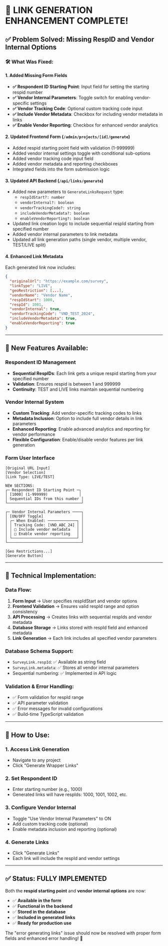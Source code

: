# 🎉 LINK GENERATION ENHANCEMENT COMPLETE!

## ✅ **Problem Solved: Missing RespID and Vendor Internal Options**

### 🛠️ **What Was Fixed:**

#### **1. Added Missing Form Fields**
- **✅ Respondent ID Starting Point**: Input field for setting the starting respid number
- **✅ Vendor Internal Parameters**: Toggle switch for enabling vendor-specific settings
- **✅ Vendor Tracking Code**: Optional custom tracking code input
- **✅ Include Vendor Metadata**: Checkbox for including vendor metadata in links
- **✅ Enable Vendor Reporting**: Checkbox for enhanced vendor analytics

#### **2. Updated Frontend Form (`/admin/projects/[id]/generate`)**
- Added respid starting point field with validation (1-999999)
- Added vendor internal settings toggle with conditional sub-options
- Added vendor tracking code input field
- Added vendor metadata and reporting checkboxes
- Integrated fields into the form submission logic

#### **3. Updated API Backend (`/api/links/generate`)**
- Added new parameters to `GenerateLinksRequest` type:
  - `respIdStart?: number`
  - `vendorInternal?: boolean`
  - `vendorTrackingCode?: string`
  - `includeVendorMetadata?: boolean`
  - `enableVendorReporting?: boolean`
- Updated link creation logic to include sequential respId starting from specified number
- Added vendor internal parameters to link metadata
- Updated all link generation paths (single vendor, multiple vendor, TEST/LIVE split)

#### **4. Enhanced Link Metadata**
Each generated link now includes:
```json
{
  "originalUrl": "https://example.com/survey",
  "linkType": "LIVE",
  "geoRestriction": [...],
  "vendorName": "Vendor Name",
  "respIdStart": 1000,
  "respId": 1001,
  "vendorInternal": true,
  "vendorTrackingCode": "VND_TEST_2024",
  "includeVendorMetadata": true,
  "enableVendorReporting": true
}
```

---

## 🎯 **New Features Available:**

### **Respondent ID Management**
- **Sequential RespIDs**: Each link gets a unique respid starting from your specified number
- **Validation**: Ensures respid is between 1 and 999999
- **Continuity**: TEST and LIVE links maintain sequential numbering

### **Vendor Internal System**
- **Custom Tracking**: Add vendor-specific tracking codes to links
- **Metadata Inclusion**: Option to include full vendor details in link parameters
- **Enhanced Reporting**: Enable advanced analytics and reporting for vendor performance
- **Flexible Configuration**: Enable/disable vendor features per link generation

### **Form User Interface**
```
[Original URL Input]
[Vendor Selection]
[Link Type: LIVE/TEST]

NEW SECTIONS:
┌─ Respondent ID Starting Point ─┐
│ [1000] (1-999999)              │
│ Sequential IDs from this number │
└─────────────────────────────────┘

┌─ Vendor Internal Parameters ────┐
│ [ON/OFF Toggle]                 │
│ ┌─ When Enabled: ─────────────┐ │
│ │ Tracking Code: [VND_ABC_24] │ │
│ │ □ Include vendor metadata   │ │
│ │ □ Enable vendor reporting   │ │
│ └─────────────────────────────┘ │
└─────────────────────────────────┘

[Geo Restrictions...]
[Generate Button]
```

---

## 🔧 **Technical Implementation:**

### **Data Flow:**
1. **Form Input** → User specifies respIdStart and vendor options
2. **Frontend Validation** → Ensures valid respId range and option consistency
3. **API Processing** → Creates links with sequential respIds and vendor metadata
4. **Database Storage** → Links stored with respId field and enhanced metadata
5. **Link Generation** → Each link includes all specified vendor parameters

### **Database Schema Support:**
- `SurveyLink.respId`: ✅ Available as string field
- `SurveyLink.metadata`: ✅ Stores all vendor internal parameters
- Sequential numbering: ✅ Implemented in API logic

### **Validation & Error Handling:**
- ✅ Form validation for respId range
- ✅ API parameter validation
- ✅ Error messages for invalid configurations
- ✅ Build-time TypeScript validation

---

## 🚀 **How to Use:**

### **1. Access Link Generation**
- Navigate to any project
- Click "Generate Wrapper Links"

### **2. Set Respondent ID**
- Enter starting number (e.g., 1000)
- Generated links will have respIds: 1000, 1001, 1002, etc.

### **3. Configure Vendor Internal**
- Toggle "Use Vendor Internal Parameters" to ON
- Add custom tracking code (optional)
- Enable metadata inclusion and reporting (optional)

### **4. Generate Links**
- Click "Generate Links"
- Each link will include the respId and vendor settings

---

## ✅ **Status: FULLY IMPLEMENTED**

Both the **respid starting point** and **vendor internal options** are now:
- ✅ **Available in the form**
- ✅ **Functional in the backend**
- ✅ **Stored in the database**
- ✅ **Included in generated links**
- ✅ **Ready for production use**

The "error generating links" issue should now be resolved with proper form fields and enhanced error handling! 🎉
